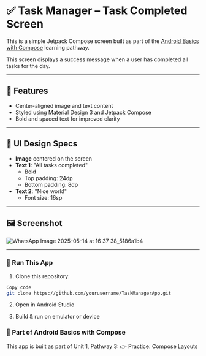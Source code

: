 # ✅ Task Manager – Task Completed Screen

This is a simple Jetpack Compose screen built as part of the [Android Basics with Compose](https://developer.android.com/courses/pathways/android-basics-compose-unit-1-pathway-3) learning pathway.

This screen displays a success message when a user has completed all tasks for the day.

---

## 🧩 Features

- Center-aligned image and text content
- Styled using Material Design 3 and Jetpack Compose
- Bold and spaced text for improved clarity

---

## 📱 UI Design Specs

- **Image** centered on the screen
- **Text 1**: "All tasks completed"
  - Bold
  - Top padding: 24dp
  - Bottom padding: 8dp
- **Text 2**: "Nice work!"
  - Font size: 16sp

---

## 🖼️ Screenshot

![WhatsApp Image 2025-05-14 at 16 37 38_5186a1b4](https://github.com/user-attachments/assets/62a1cb6a-5d92-45f8-94c6-cf7fa3cf4f2b)


---


### 🚀 Run This App
1. Clone this repository:

```bash
Copy code
git clone https://github.com/yourusername/TaskManagerApp.git
```
2. Open in Android Studio

3. Build & run on emulator or device

### 📘 Part of Android Basics with Compose
This app is built as part of Unit 1, Pathway 3:
👉 Practice: Compose Layouts
